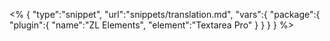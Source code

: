 <% {
	"type":"snippet", "url":"snippets/translation.md", "vars":{
		"package":{
			"plugin":{
				"name":"ZL Elements",
				"element":"Textarea Pro"
			}
		}
	}
} %>